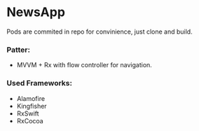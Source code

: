 # NewsApp

Pods are commited in repo for convinience, just clone and build.

### Patter:
- MVVM + Rx with flow controller for navigation.

### Used Frameworks:
- Alamofire
- Kingfisher
- RxSwift
- RxCocoa
